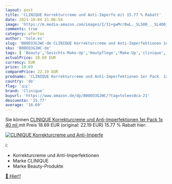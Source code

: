 ```yaml
---
layout: post
title: 'CLINIQUE Korrekturcreme und Anti-Imperfe mit 15.77 % Rabatt'
date: 2021-10-04 21:06:54
image: 'https://m.media-amazon.com/images/I/31+gwMcr0wL._SL500_._SL400_.jpg'
comments: true
category: ofertas
author: 'tole.es'
slug: 'B00EO3GJWC-de CLINIQUE Korrekturcreme und Anti-Imperfektionen 1er Pack...'
sku: 'B00EO3GJWC-de'
tags: [ 'Beauty','Gesichts-Make-Up','Hautpflege','Make-Up','clinique', ]
actualPrice: 18.69 EUR
currency: EUR
price: 18.69
comparePrice: 22.19 EUR
prodname: 'CLINIQUE Korrekturcreme und Anti-Imperfektionen 1er Pack  1x 40 ml '
country: 'de'
flag: '🇩🇪'
brand: 'Clinique'
buyurl: 'https://www.amazon.de/dp/B00EO3GJWC/?tag=tolees0ca-21'
descuento: '15.77'
average: '18.69'
---
```


Sie können [CLINIQUE Korrekturcreme und Anti-Imperfektionen 1er Pack  1x 40 ml ](https://www.amazon.de/dp/B00EO3GJWC/?tag=tolees0ca-21) mit Preis 18.69 EUR (original: 22.19 EUR) 15.77 % Rabatt hier:

[![CLINIQUE Korrekturcreme und Anti-Imperfe](https://m.media-amazon.com/images/I/31+gwMcr0wL._SL500_._SL400_.jpg)](https://www.amazon.de/dp/B00EO3GJWC/?tag=tolees0ca-21)

ℹ️:

- Korrekturcreme und Anti-Imperfektionen
- Marke CLINIQUE
- Marke Beauty-Produkte

[🛒 Hier!!](https://www.amazon.de/dp/B00EO3GJWC/?tag=tolees0ca-21)
